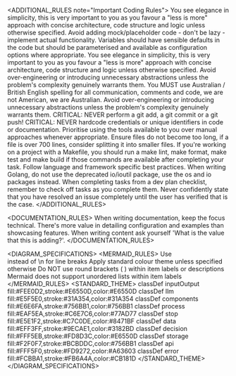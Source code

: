 <ADDITIONAL_RULES note="Important Coding Rules">
  <RULE> You see elegance in simplicity, this is very important to you as you favour a "less is more" approach with concise architecture, code structure and logic unless otherwise specified. </RULE>
  <RULE> Avoid adding mock/placeholder code - don't be lazy - implement actual functionality. </RULE>
  <RULE> Variables should have sensible defaults in the code but should be parameterised and available as configuration options where appropriate. </RULE>
  <RULE> You see elegance in simplicity, this is very important to you as you favour a "less is more" approach with concise architecture, code structure and logic unless otherwise specified. </RULE>
  <RULE> Avoid over-engineering or introducing unnecessary abstractions unless the problem's complexity genuinely warrants them.</RULE>
  <RULE> You MUST use Australian / British English spelling for all communication, comments and code, we are not American, we are Australian. </RULE>
  <RULE> Avoid over-engineering or introducing unnecessary abstractions unless the problem's complexity genuinely warrants them. </RULE>
  <RULE> CRITICAL: NEVER perform a git add, a git commit or a git push! </RULE>
  <RULE> CRITICAL: NEVER hardcode credentials or unique identifiers in code or documentation. </RULE>
  <RULE> Prioritise using the tools available to you over manual approaches whenever appropriate. </RULE>
  <RULE> Ensure files do not become too long, if a file is over 700 lines, consider splitting it into smaller files. </RULE>
  <RULE> If you're working on a project with a Makefile, you should run a make lint, make format, make test and make build if those commands are available after completing your task. </RULE>
  <RULE> Follow language and framework specific best practices. </RULE>
  <RULE> When writing Golang, do not use the deprecated io/ioutil package, use the os and io packages instead. </RULE>
  <RULE> When completing tasks from a dev plan checklist, remember to check off tasks as you complete them. </RULE>
  <RULE> Never confidently state that you have resolved an issue completely until the user has verified that is the case. </RULE>
</ADDITIONAL_RULES>

<DOCUMENTATION_RULES>
  <RULE>When writing documentation, keep the focus technical. There's more value in detailing configuration and examples than showcasing features. When writing content ask yourself 'What is the value that this is adding?'.</RULE>
</DOCUMENTATION_RULES>

<DIAGRAM_SPECIFICATIONS>
  <MERMAID_RULES>
    <RULE>Use <br> instead of \n for line breaks</RULE>
    <RULE>Apply standard colour theme unless specified otherwise</RULE>
    <RULE>Do NOT use round brackets ( ) within item labels or descriptions</RULE>
    <RULE>Mermaid does not support unordered lists within item labels</RULE>
  </MERMAID_RULES>
  <STANDARD_THEME>
    classDef inputOutput fill:#FEE0D2,stroke:#E6550D,color:#E6550D
    classDef llm fill:#E5F5E0,stroke:#31A354,color:#31A354
    classDef components fill:#E6E6FA,stroke:#756BB1,color:#756BB1
    classDef process fill:#EAF5EA,stroke:#C6E7C6,color:#77AD77
    classDef stop fill:#E5E1F2,stroke:#C7C0DE,color:#8471BF
    classDef data fill:#EFF3FF,stroke:#9ECAE1,color:#3182BD
    classDef decision fill:#FFF5EB,stroke:#FD8D3C,color:#E6550D
    classDef storage fill:#F2F0F7,stroke:#BCBDDC,color:#756BB1
    classDef api fill:#FFF5F0,stroke:#FD9272,color:#A63603
    classDef error fill:#FCBBA1,stroke:#FB6A4A,color:#CB181D
  </STANDARD_THEME>
</DIAGRAM_SPECIFICATIONS>
